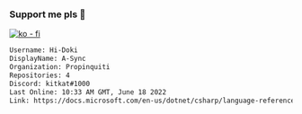 ### Support me pls 🙏

[![ko - fi](https://ko-fi.com/img/githubbutton_sm.svg)](https://ko-fi.com/O5O4D6DP7)

  ```txt
  Username: Hi-Doki
  DisplayName: A-Sync
  Organization: Propinquiti
  Repositories: 4
  Discord: kitkat#1000
  Last Online: 10:33 AM GMT, June 18 2022
  Link: https://docs.microsoft.com/en-us/dotnet/csharp/language-reference/keywords/async
  ```       